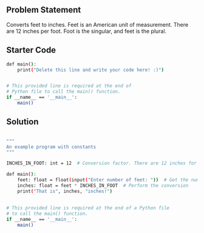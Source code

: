 ## Problem Statement

Converts feet to inches. Feet is an American unit of measurement. There are 12 inches per foot. Foot is the singular, and feet is the plural.

## Starter Code

```bash
def main():
    print("Delete this line and write your code here! :)")


# This provided line is required at the end of
# Python file to call the main() function.
if __name__ == '__main__':
    main()
```

## Solution

```bash

"""
An example program with constants
"""

INCHES_IN_FOOT: int = 12  # Conversion factor. There are 12 inches for 1 foot.

def main():
    feet: float = float(input("Enter number of feet: "))  # Get the number of feet, make sure to cast it to a float!
    inches: float = feet * INCHES_IN_FOOT  # Perform the conversion
    print("That is", inches, "inches!")
    
    
# This provided line is required at the end of a Python file
# to call the main() function.
if __name__ == '__main__':
    main()
```